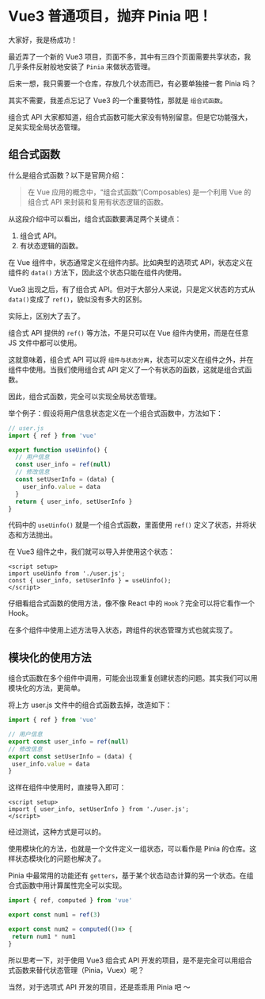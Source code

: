 # Vue3 普通项目，抛弃 Pinia 吧！

大家好，我是杨成功！

最近弄了一个新的 Vue3 项目，页面不多，其中有三四个页面需要共享状态，我几乎条件反射般地安装了 `Pinia` 来做状态管理。

后来一想，我只需要一个仓库，存放几个状态而已，有必要单独接一套 Pinia 吗？

其实不需要，我差点忘记了 Vue3 的一个重要特性，那就是 `组合式函数`。

组合式 API 大家都知道，组合式函数可能大家没有特别留意。但是它功能强大，足矣实现全局状态管理。

## 组合式函数

什么是组合式函数？以下是官网介绍：

> 在 Vue 应用的概念中，“组合式函数”(Composables) 是一个利用 Vue 的组合式 API 来封装和复用有状态逻辑的函数。

从这段介绍中可以看出，组合式函数要满足两个关键点：

1. 组合式 API。
2. 有状态逻辑的函数。

在 Vue 组件中，状态通常定义在组件内部。比如典型的选项式 API，状态定义在组件的 `data()` 方法下，因此这个状态只能在组件内使用。

Vue3 出现之后，有了组合式 API。但对于大部分人来说，只是定义状态的方式从 `data()`变成了 `ref()`，貌似没有多大的区别。

实际上，区别大了去了。

组合式 API 提供的 `ref()` 等方法，不是只可以在 Vue 组件内使用，而是在任意 JS 文件中都可以使用。

这就意味着，组合式 API 可以将 `组件与状态分离`，状态可以定义在组件之外，并在组件中使用。当我们使用组合式 API 定义了一个有状态的函数，这就是组合式函数。

因此，组合式函数，完全可以实现全局状态管理。

举个例子：假设将用户信息状态定义在一个组合式函数中，方法如下：

```js
// user.js
import { ref } from 'vue'

export function useUinfo() {
  // 用户信息
  const user_info = ref(null)
  // 修改信息
  const setUserInfo = (data) {
    user_info.value = data
  }
  return { user_info, setUserInfo }
}
```

代码中的 `useUinfo()` 就是一个组合式函数，里面使用 `ref()` 定义了状态，并将状态和方法抛出。

在 Vue3 组件之中，我们就可以导入并使用这个状态：

```vue
<script setup>
import useUinfo from './user.js';
const { user_info, setUserInfo } = useUinfo();
</script>
```

仔细看组合式函数的使用方法，像不像 React 中的 `Hook`？完全可以将它看作一个 Hook。

在多个组件中使用上述方法导入状态，跨组件的状态管理方式也就实现了。

## 模块化的使用方法

组合式函数在多个组件中调用，可能会出现重复创建状态的问题。其实我们可以用模块化的方法，更简单。

将上方 user.js 文件中的组合式函数去掉，改造如下：

```js
import { ref } from 'vue'

// 用户信息
export const user_info = ref(null)
// 修改信息
export const setUserInfo = (data) {
 user_info.value = data
}
```

这样在组件中使用时，直接导入即可：

```vue
<script setup>
import { user_info, setUserInfo } from './user.js';
</script>
```

经过测试，这种方式是可以的。

使用模块化的方法，也就是一个文件定义一组状态，可以看作是 Pinia 的仓库。这样状态模块化的问题也解决了。

Pinia 中最常用的功能还有 `getters`，基于某个状态动态计算的另一个状态。在组合式函数中用计算属性完全可以实现。

```js
import { ref, computed } from 'vue'

export const num1 = ref(3)

export const num2 = computed(()=> {
 return num1 * num1
}
```

所以思考一下，对于使用 Vue3 组合式 API 开发的项目，是不是完全可以用组合式函数来替代状态管理（Pinia，Vuex）呢？

当然，对于选项式 API 开发的项目，还是乖乖用 Pinia 吧 ～
